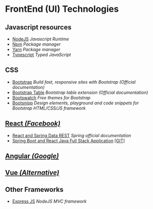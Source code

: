 # FrontEnd (UI) Technologies

## Javascript resources
- [NodeJS](https://nodejs.org/) _Javascript Runtime_
- [Npm](https://www.npmjs.com) _Package manager_
- [Yarn](https://yarnpkg.com/) _Package manager_
- [Typescript](https://www.typescriptlang.org/) _Typed JavaScript_

## CSS
- [Bootstrap](https://getbootstrap.com/) _Build fast, responsive sites with Bootstrap (Official documentation)_
- [Bootstrap Table](https://bootstrap-table.com/) _Bootstrap table extension (Official documentation)_
- [Bootswatch](https://bootswatch.com/)  _Free themes for Bootstrap_
- [Bootsnipp](https://bootsnipp.com/)    _Design elements, playground and code snippets for Bootstrap HTML/CSS/JS framework_

## [React _(Facebook)_](https://reactjs.org/) 
- [React and Spring Data REST](https://spring.io/guides/tutorials/react-and-spring-data-rest/) *Spring official documentation*
- [Spring Boot and React Java Full Stack Application](https://www.springboottutorial.com/spring-boot-react-full-stack-crud-maven-application) [[GIT]](https://github.com/in28minutes/spring-boot-react-fullstack-examples/tree/master/spring-boot-react-crud-full-stack-with-maven)

## [Angular _(Google)_](https://angularjs.org/)

## [Vue _(Alternative)_](https://vuejs.org/)

## Other Frameworks
- [Express JS](https://expressjs.com) _NodeJS MVC framework_

